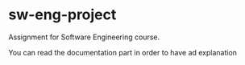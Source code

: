 # sw-eng-project

Assignment for Software Engineering course.

You can read the documentation part in order to have ad explanation
